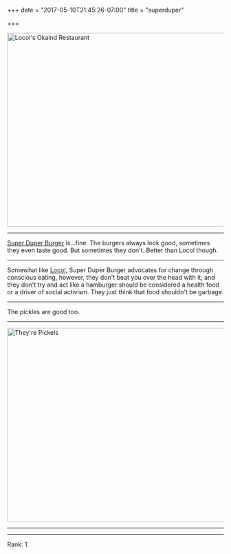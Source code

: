 +++
date = "2017-05-10T21:45:26-07:00"
title = "superduper"

+++

[super_one]: http://imgur.com/kMqV3cX.jpg "It's a Cheeseburger"
[pickle]: http://imgur.com/hBHM0MG.jpg "They're Pickels"

<img src="http://imgur.com/kMqV3cX.png" alt="Locol's Okalnd Restaurant" style="width:600px;height:450px;">

----------------

[Super Duper Burger](http://superduperburgers.com/) is...fine. The burgers always look good, sometimes they even taste good. But sometimes they don't. Better than Locol though.

----------------

Somewhat like [Locol](http://www.welocol.com/), Super Duper Burger advocates for change through conscious eating, however, they don't beat you over the head with it, and they don't try and act like a hamburger should be considered a health food or a driver of social activism. They just think that food shouldn't be garbage.

----------------

The pickles are good too.

----------------

<img src="http://imgur.com/hBHM0MG.jpg" alt="They're Pickels" style="width:600px;height:450px;">

----------------

----------------

Rank: 1.
